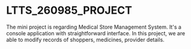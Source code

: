 # LTTS_260985_PROJECT

The mini project is regarding Medical Store Management System. It's a console application with straightforward interface. In this project, we are able to modify records of shoppers, medicines, provider details.
